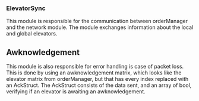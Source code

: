 ### ElevatorSync

This module is responsible for the communication between orderManager and the network module. The module exchanges information about the local and global elevators.

## Awknowledgement

This module is also responsible for error handling is case of packet loss. This is done by using an awknowledgement matrix, which looks like the elevator matrix from orderManager, but that has every index replaced with an AckStruct. The AckStruct consists of the data sent, and an array of bool, verifying if an elevator is awaiting an awknowledgement.
